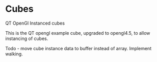 # Cubes
QT OpenGl Instanced cubes

This is the QT opengl example cube, upgraded to opengl4.5, to allow instancing of cubes.

Todo - move cube instance data to buffer instead of array.
Implement walking.
